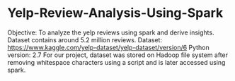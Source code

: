# Yelp-Review-Analysis-Using-Spark
Objective: To analyze the yelp reviews using spark and derive insights.
Dataset contains around 5.2 million reviews.
Dataset: https://www.kaggle.com/yelp-dataset/yelp-dataset/version/6
Python version: 2.7
For our project, dataset was stored on Hadoop file system after removing whitespace characters using a script and is later accessed using spark.
